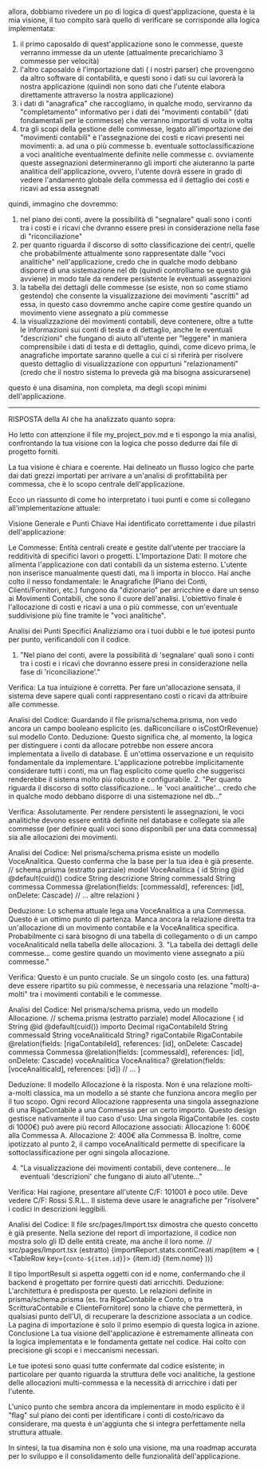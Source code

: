 allora, dobbiamo rivedere un po di logica di quest'applizacione, questa è la mia visione, il tuo compito sarà quello di verificare se corrisponde alla logica implementata:
1. il primo caposaldo di quest'applicazione sono le commesse, queste verranno immesse da un utente (attualmente precarichiamo 3 commesse per velocità)
2. l'altro caposaldo è l'importazione dati ( i nostri parser) che provengono da altro software di contabilità, e questi sono i dati su cui lavorerà la nostra applicazione (quiindi non sono dati che l'utente elabora direttamente attraverso la nostra applicazione)
3. i dati di "anagrafica" che raccogliamo, in qualche modo, serviranno da "completamento" informativo per i dati dei "movimenti contabili" (dati fondamentali per le commesse) che verranno importati di volta in volta
4. tra gli scopi della gestione delle commesse, legato all'importazione dei "movimenti contabili" è l'assegnazione dei costi e ricavi presenti nei movimenti:
a. ad una o più commesse
b. eventuale sottoclassificazione a voci analitiche eventualmente definite nelle commesse
c. ovviamente queste assegnazioni determineranno gli importi che aiuteranno la parte analitica dell'applicazione, ovvero, l'utente dovrà essere in grado di vedere l'andamento globale della commessa ed il dettaglio dei costi e ricavi ad essa assegnati

quindi, immagino che dovremmo:
1. nel piano dei conti, avere la possibilità di "segnalare" quali sono i conti tra i costi e i ricavi che dvranno essere presi in considerazione nella fase di "riconciliazione"
2. per quanto riguarda il discorso di sotto classificazione dei centri, quelle che probabilmente attualmente sono rappresentate dalle "voci analitiche" nell'applicazione, credo che in qualche modo debbano disporre di una sistemazione nel db (quindi controlliamo se questo già avviene) in modo tale da rendere persistente le eventuali assegnazioni
3. la tabella dei dettagli delle commesse (se esiste, non so come stiamo gestendo) che consente la visualizzazione dei movimenti "ascritti" ad essa, in questo caso dovremmo anche capire come gestire quando un movimento viene assegnato a più commesse
4. la visualizzazione dei movimenti contabili, deve contenere, oltre a tutte le informazioni sui conti di testa e di dettaglio, anche le eventuali "descrizioni" che fungano di aiuto all'utente per "leggere" in maniera comprensibile i dati di testa e di dettaglio, quindi, come dicevo prima, le anagrafiche importate saranno quelle a cui ci si riferirà per risolvere questo dettaglio di visualizzazione con oppurtuni "relazionamenti" (credo che il nostro sistema lo preveda già ma bisogna assicurarsene)

questo è una disamina, non completa, ma degli scopi minimi dell'applicazione.

----------------------------------------------------

RISPOSTA della AI che ha analizzato quanto sopra:

Ho letto con attenzione il file my_project_pov.md e ti espongo la mia analisi, confrontando la tua visione con la logica che posso dedurre dai file di progetto forniti.

La tua visione è chiara e coerente. Hai delineato un flusso logico che parte dai dati grezzi importati per arrivare a un'analisi di profittabilità per commessa, che è lo scopo centrale dell'applicazione.

Ecco un riassunto di come ho interpretato i tuoi punti e come si collegano all'implementazione attuale:

Visione Generale e Punti Chiave
Hai identificato correttamente i due pilastri dell'applicazione:

Le Commesse: Entità centrali create e gestite dall'utente per tracciare la redditività di specifici lavori o progetti.
L'Importazione Dati: Il motore che alimenta l'applicazione con dati contabili da un sistema esterno. L'utente non inserisce manualmente questi dati, ma li importa in blocco.
Hai anche colto il nesso fondamentale: le Anagrafiche (Piano dei Conti, Clienti/Fornitori, etc.) fungono da "dizionario" per arricchire e dare un senso ai Movimenti Contabili, che sono il cuore dell'analisi. L'obiettivo finale è l'allocazione di costi e ricavi a una o più commesse, con un'eventuale suddivisione più fine tramite le "voci analitiche".

Analisi dei Punti Specifici
Analizziamo ora i tuoi dubbi e le tue ipotesi punto per punto, verificandoli con il codice.

1. "Nel piano dei conti, avere la possibilità di 'segnalare' quali sono i conti tra i costi e i ricavi che dovranno essere presi in considerazione nella fase di 'riconciliazione'."

Verifica: La tua intuizione è corretta. Per fare un'allocazione sensata, il sistema deve sapere quali conti rappresentano costi o ricavi da attribuire alle commesse.

Analisi del Codice: Guardando il file prisma/schema.prisma, non vedo ancora un campo booleano esplicito (es. daRiconciliare o isCostOrRevenue) sul modello Conto.
Deduzione: Questo significa che, al momento, la logica per distinguere i conti da allocare potrebbe non essere ancora implementata a livello di database. È un'ottima osservazione e un requisito fondamentale da implementare. L'applicazione potrebbe implicitamente considerare tutti i conti, ma un flag esplicito come quello che suggerisci renderebbe il sistema molto più robusto e configurabile.
2. "Per quanto riguarda il discorso di sotto classificazione... le 'voci analitiche'... credo che in qualche modo debbano disporre di una sistemazione nel db..."

Verifica: Assolutamente. Per rendere persistenti le assegnazioni, le voci analitiche devono essere entità definite nel database e collegate sia alle commesse (per definire quali voci sono disponibili per una data commessa) sia alle allocazioni dei movimenti.

Analisi del Codice: Nel prisma/schema.prisma esiste un modello VoceAnalitica. Questo conferma che la base per la tua idea è già presente.
// schema.prisma (estratto parziale)
model VoceAnalitica {
  id          String     @id @default(cuid())
  codice      String
  descrizione String
  commessaId  String
  commessa    Commessa   @relation(fields: [commessaId], references: [id], onDelete: Cascade)
  // ... altre relazioni
}

Deduzione: Lo schema attuale lega una VoceAnalitica a una Commessa. Questo è un ottimo punto di partenza. Manca ancora la relazione diretta tra un'allocazione di un movimento contabile e la VoceAnalitica specifica. Probabilmente ci sarà bisogno di una tabella di collegamento o di un campo voceAnaliticaId nella tabella delle allocazioni.
3. "La tabella dei dettagli delle commesse... come gestire quando un movimento viene assegnato a più commesse."

Verifica: Questo è un punto cruciale. Se un singolo costo (es. una fattura) deve essere ripartito su più commesse, è necessaria una relazione "molti-a-molti" tra i movimenti contabili e le commesse.

Analisi del Codice: Nel prisma/schema.prisma, vedo un modello Allocazione.
// schema.prisma (estratto parziale)
model Allocazione {
  id              String          @id @default(cuid())
  importo         Decimal
  rigaContabileId String
  commessaId      String
  voceAnaliticaId String?
  rigaContabile   RigaContabile   @relation(fields: [rigaContabileId], references: [id], onDelete: Cascade)
  commessa        Commessa        @relation(fields: [commessaId], references: [id], onDelete: Cascade)
  voceAnalitica   VoceAnalitica?  @relation(fields: [voceAnaliticaId], references: [id])
  // ...
}

Deduzione: Il modello Allocazione è la risposta. Non è una relazione molti-a-molti classica, ma un modello a sé stante che funziona ancora meglio per il tuo scopo. Ogni record Allocazione rappresenta una singola assegnazione di una RigaContabile a una Commessa per un certo importo. Questo design gestisce nativamente il tuo caso d'uso:
Una singola RigaContabile (es. costo di 1000€) può avere più record Allocazione associati:
Allocazione 1: 600€ alla Commessa A.
Allocazione 2: 400€ alla Commessa B.
Inoltre, come ipotizzato al punto 2, il campo voceAnaliticaId permette di specificare la sottoclassificazione per ogni singola allocazione.

4. "La visualizzazione dei movimenti contabili, deve contenere... le eventuali 'descrizioni' che fungano di aiuto all'utente..."

Verifica: Hai ragione, presentare all'utente C/F: 101001 è poco utile. Deve vedere C/F: Rossi S.R.L.. Il sistema deve usare le anagrafiche per "risolvere" i codici in descrizioni leggibili.

Analisi del Codice: Il file src/pages/Import.tsx dimostra che questo concetto è già presente. Nella sezione del report di importazione, il codice non mostra solo gli ID delle entità create, ma anche il loro nome.
// src/pages/Import.tsx (estratto)
{importReport.stats.contiCreati.map(item => (
    <TableRow key={`conto-${item.id}`}>
        <TableCell className="font-mono text-xs">{item.id}</TableCell>
        <TableCell>{item.nome}</TableCell>
    </TableRow>
))}

Il tipo ImportResult si aspetta oggetti con id e nome, confermando che il backend è progettato per fornire questi dati arricchiti.
Deduzione: L'architettura è predisposta per questo. Le relazioni definite in prisma/schema.prisma (es. tra RigaContabile e Conto, o tra ScritturaContabile e ClienteFornitore) sono la chiave che permetterà, in qualsiasi punto dell'UI, di recuperare la descrizione associata a un codice. La pagina di importazione è solo il primo esempio di questa logica in azione.
Conclusione
La tua visione dell'applicazione è estremamente allineata con la logica implementata e le fondamenta gettate nel codice. Hai colto con precisione gli scopi e i meccanismi necessari.

Le tue ipotesi sono quasi tutte confermate dal codice esistente, in particolare per quanto riguarda la struttura delle voci analitiche, la gestione delle allocazioni multi-commessa e la necessità di arricchire i dati per l'utente.

L'unico punto che sembra ancora da implementare in modo esplicito è il "flag" sul piano dei conti per identificare i conti di costo/ricavo da considerare, ma questa è un'aggiunta che si integra perfettamente nella struttura attuale.

In sintesi, la tua disamina non è solo una visione, ma una roadmap accurata per lo sviluppo e il consolidamento delle funzionalità dell'applicazione.